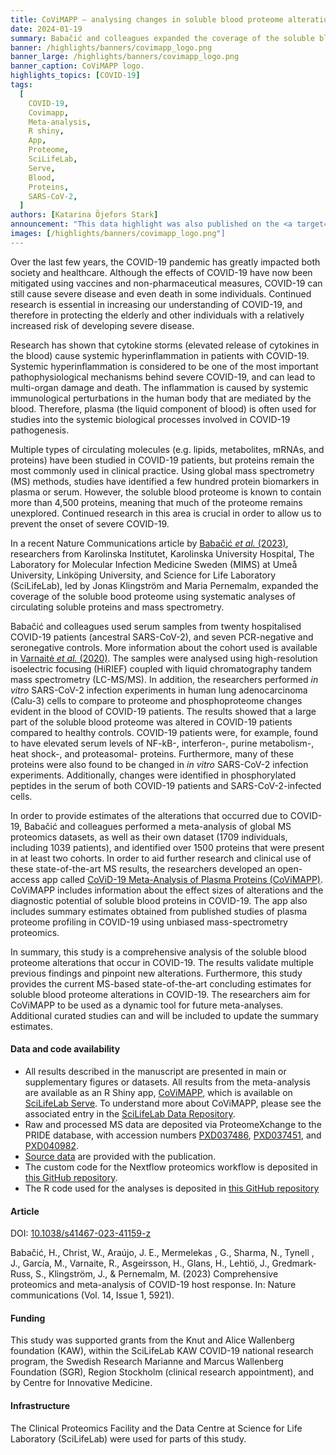 ```yaml
---
title: CoViMAPP – analysing changes in soluble blood proteome alterations due to COVID-19
date: 2024-01-19
summary: Babačić and colleagues expanded the coverage of the soluble blood proteome using mass spectrometry. In order to support further research in this area, their results have been added to an open-access app.
banner: /highlights/banners/covimapp_logo.png
banner_large: /highlights/banners/covimapp_logo.png
banner_caption: CoViMAPP logo.
highlights_topics: [COVID-19]
tags:
  [
    COVID-19,
    Covimapp,
    Meta-analysis,
    R shiny,
    App,
    Proteome,
    SciLifeLab,
    Serve,
    Blood,
    Proteins,
    SARS-CoV-2,
  ]
authors: [Katarina Öjefors Stark]
announcement: "This data highlight was also published on the <a target='_blank' href='https://data.scilifelab.se/highlights/covimapp/'>SciLifeLab Data Platform</a>, as the work described in this highlight constitutes data-driven life science. The Platform is a hub for data-driven life science in Sweden, containing multiple relevant resources, tools, and services. It includes information on multiple subjects, including infectious diseases, please check out the <a target='_blank' href='https://data.scilifelab.se/'>Data Platform</a> for more."
images: [/highlights/banners/covimapp_logo.png"]
---
```


Over the last few years, the COVID-19 pandemic has greatly impacted both society and healthcare. Although the effects of COVID-19 have now been mitigated using vaccines and non-pharmaceutical measures, COVID-19 can still cause severe disease and even death in some individuals. Continued research is essential in increasing our understanding of COVID-19, and therefore in protecting the elderly and other individuals with a relatively increased risk of developing severe disease.

Research has shown that cytokine storms (elevated release of cytokines in the blood) cause systemic hyperinflammation in patients with COVID-19. Systemic hyperinflammation is considered to be one of the most important pathophysiological mechanisms behind severe COVID-19, and can lead to multi-organ damage and death. The inflammation is caused by systemic immunological perturbations in the human body that are mediated by the blood. Therefore, plasma (the liquid component of blood) is often used for studies into the systemic biological processes involved in COVID-19 pathogenesis.

Multiple types of circulating molecules (e.g. lipids, metabolites, mRNAs, and proteins) have been studied in COVID-19 patients, but proteins remain the most commonly used in clinical practice. Using global mass spectrometry (MS) methods, studies have identified a few hundred protein biomarkers in plasma or serum. However, the soluble blood proteome is known to contain more than 4,500 proteins, meaning that much of the proteome remains unexplored. Continued research in this area is crucial in order to allow us to prevent the onset of severe COVID-19.

In a recent Nature Communications article by [Babačić _et al._ (2023)](https://doi.org/10.1038/s41467-023-41159-z), researchers from Karolinska Institutet, Karolinska University Hospital, The Laboratory for Molecular Infection Medicine Sweden (MIMS) at Umeå University, Linköping University, and Science for Life Laboratory (SciLifeLab), led by Jonas Klingström and Maria Pernemalm, expanded the coverage of the soluble bood proteome using systematic analyses of circulating soluble proteins and mass spectrometry.

Babačić and colleagues used serum samples from twenty hospitalised COVID-19 patients (ancestral SARS-CoV-2), and seven PCR-negative and seronegative controls. More information about the cohort used is available in [Varnaitė _et al._ (2020)](https://doi.org/10.4049/jimmunol.2000717). The samples were analysed using high-resolution isoelectric focusing (HiRIEF) coupled with liquid chromatography tandem mass spectrometry (LC-MS/MS). In addition, the researchers performed _in vitro_ SARS-CoV-2 infection experiments in human lung adenocarcinoma (Calu-3) cells to compare to proteome and phosphoproteome changes evident in the blood of COVID-19 patients. The results showed that a large part of the soluble blood proteome was altered in COVID-19 patients compared to healthy controls. COVID-19 patients were, for example, found to have elevated serum levels of NF-kB-, interferon-, purine metabolism-, heat shock-, and proteasomal- proteins. Furthermore, many of these proteins were also found to be changed in _in vitro_ SARS-CoV-2 infection experiments. Additionally, changes were identified in phosphorylated peptides in the serum of both COVID-19 patients and SARS-CoV-2-infected cells.

In order to provide estimates of the alterations that occurred due to COVID-19, Babačić and colleagues performed a meta-analysis of global MS proteomics datasets, as well as their own dataset (1709 individuals, including 1039 patients), and identified over 1500 proteins that were present in at least two cohorts. In order to aid further research and clinical use of these state-of-the-art MS results, the researchers developed an open-access app called [CoViD-19 Meta-Analysis of Plasma Proteins (CoViMAPP)](https://covimapp.serve.scilifelab.se). CoViMAPP includes information about the effect sizes of alterations and the diagnostic potential of soluble blood proteins in COVID-19. The app also includes summary estimates obtained from published studies of plasma proteome profiling in COVID-19 using unbiased mass-spectrometry proteomics.

In summary, this study is a comprehensive analysis of the soluble blood proteome alterations that occur in COVID-19. The results validate multiple previous findings and pinpoint new alterations. Furthermore, this study provides the current MS-based state-of-the-art concluding estimates for soluble blood proteome alterations in COVID-19. The researchers aim for CoViMAPP to be used as a dynamic tool for future meta-analyses. Additional curated studies can and will be included to update the summary estimates.

#### Data and code availability

- All results described in the manuscript are presented in main or supplementary figures or datasets. All results from the meta-analysis are available as an R Shiny app, [CoViMAPP](https://covimapp.serve.scilifelab.se), which is available on [SciLifeLab Serve](https://serve.scilifelab.se/apps/). To understand more about CoViMAPP, please see the associated entry in the [SciLifeLab Data Repository](https://doi.org/10.17044/scilifelab.22293148).
- Raw and processed MS data are deposited via ProteomeXchange to the PRIDE database, with accession numbers [PXD037486](https://proteomecentral.proteomexchange.org/cgi/GetDataset?ID=PXD037486), [PXD037451](https://proteomecentral.proteomexchange.org/cgi/GetDataset?ID=PXD037451), and [PXD040982](https://proteomecentral.proteomexchange.org/cgi/GetDataset?ID=PXD040982).
- [Source data](https://www.ncbi.nlm.nih.gov/pmc/articles/PMC10516886/bin/41467_2023_41159_MOESM20_ESM.zip) are provided with the publication.
- The custom code for the Nextflow proteomics workflow is deposited in [this GitHub repository](https://github.com/lehtiolab/ddamsproteomics).
- The R code used for the analyses is deposited in [this GitHub repository](https://github.com/harbab/covid19proteomics)

#### Article

DOI: [10.1038/s41467-023-41159-z](https://doi.org/10.1038/s41467-023-41159-z)

Babačić, H., Christ, W., Araújo, J. E., Mermelekas , G., Sharma, N., Tynell , J., García, M., Varnaite, R., Asgeirsson, H., Glans, H., Lehtiö, J., Gredmark-Russ, S., Klingström, J., & Pernemalm, M. (2023) Comprehensive proteomics and meta-analysis of COVID-19 host response. In: Nature communications (Vol. 14, Issue 1, 5921).

#### Funding

This study was supported grants from the Knut and Alice Wallenberg foundation (KAW), within the SciLifeLab KAW COVID-19 national research program, the Swedish Research Marianne and Marcus Wallenberg Foundation (SGR), Region Stockholm (clinical research appointment), and by Centre for Innovative Medicine.

#### Infrastructure

The Clinical Proteomics Facility and the Data Centre at Science for Life Laboratory (SciLifeLab) were used for parts of this study.
